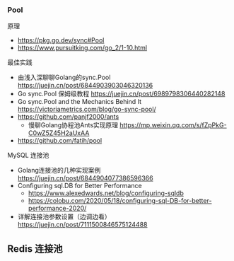 ### Pool
原理
- https://pkg.go.dev/sync#Pool
- https://www.pursuitking.com/go_2/1-10.html

最佳实践
- 由浅入深聊聊Golang的sync.Pool https://juejin.cn/post/6844903903046320136
- Go sync.Pool 保姆级教程 https://juejin.cn/post/6989798306440282148
- Go sync.Pool and the Mechanics Behind It https://victoriametrics.com/blog/go-sync-pool/
- https://github.com/panjf2000/ants
  - 慢聊Golang协程池Ants实现原理 https://mp.weixin.qq.com/s/fZpPkG-C0wZ5Z45H2aUxAA
- https://github.com/fatih/pool

MySQL 连接池
- Golang连接池的几种实现案例 https://juejin.cn/post/6844904077386596366
- Configuring sql.DB for Better Performance
  - https://www.alexedwards.net/blog/configuring-sqldb
  - https://colobu.com/2020/05/18/configuring-sql-DB-for-better-performance-2020/
- 详解连接池参数设置（边调边看）https://juejin.cn/post/7111500846575124488

Redis 连接池
- 
